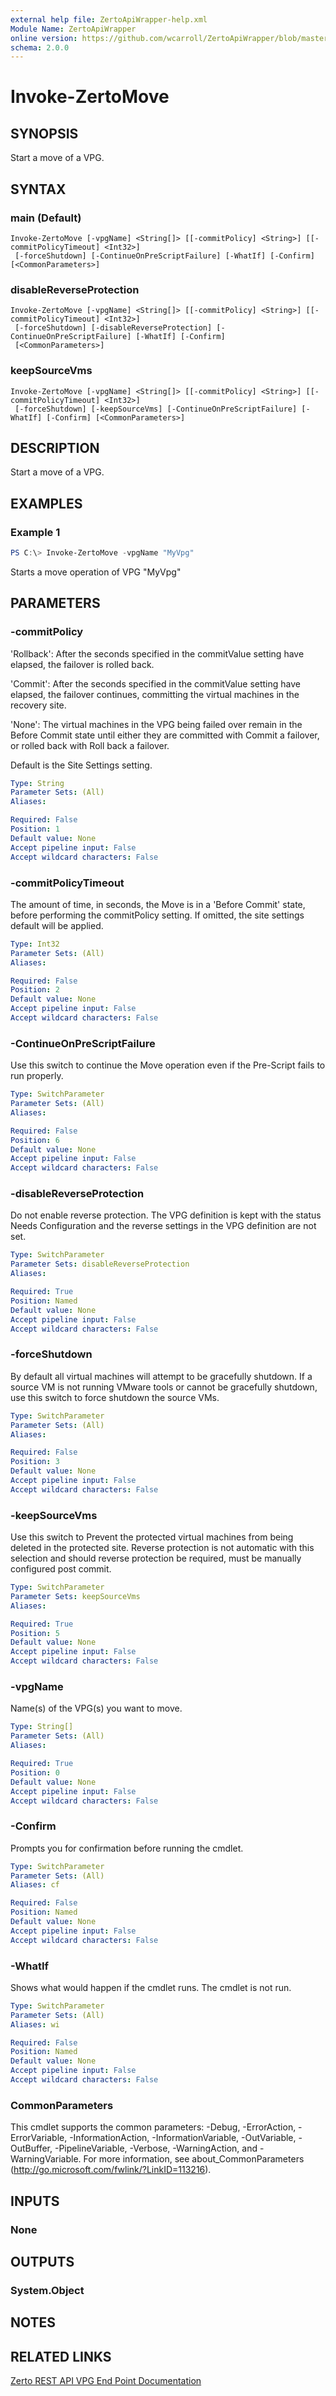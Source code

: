 ```yaml
---
external help file: ZertoApiWrapper-help.xml
Module Name: ZertoApiWrapper
online version: https://github.com/wcarroll/ZertoApiWrapper/blob/master/docs/Invoke-ZertoMove.md
schema: 2.0.0
---
```


# Invoke-ZertoMove

## SYNOPSIS
Start a move of a VPG.

## SYNTAX

### main (Default)
```
Invoke-ZertoMove [-vpgName] <String[]> [[-commitPolicy] <String>] [[-commitPolicyTimeout] <Int32>]
 [-forceShutdown] [-ContinueOnPreScriptFailure] [-WhatIf] [-Confirm] [<CommonParameters>]
```

### disableReverseProtection
```
Invoke-ZertoMove [-vpgName] <String[]> [[-commitPolicy] <String>] [[-commitPolicyTimeout] <Int32>]
 [-forceShutdown] [-disableReverseProtection] [-ContinueOnPreScriptFailure] [-WhatIf] [-Confirm]
 [<CommonParameters>]
```

### keepSourceVms
```
Invoke-ZertoMove [-vpgName] <String[]> [[-commitPolicy] <String>] [[-commitPolicyTimeout] <Int32>]
 [-forceShutdown] [-keepSourceVms] [-ContinueOnPreScriptFailure] [-WhatIf] [-Confirm] [<CommonParameters>]
```

## DESCRIPTION
Start a move of a VPG.

## EXAMPLES

### Example 1
```powershell
PS C:\> Invoke-ZertoMove -vpgName "MyVpg"
```

Starts a move operation of VPG "MyVpg"

## PARAMETERS

### -commitPolicy
'Rollback': After the seconds specified in the commitValue setting have elapsed, the failover is rolled back.

'Commit': After the seconds specified in the commitValue setting have elapsed, the failover continues, committing the virtual machines in the recovery site.

'None': The virtual machines in the VPG being failed over remain in the Before Commit state until either they are committed with Commit a failover, or rolled back with Roll back a failover.

Default is the Site Settings setting.

```yaml
Type: String
Parameter Sets: (All)
Aliases:

Required: False
Position: 1
Default value: None
Accept pipeline input: False
Accept wildcard characters: False
```

### -commitPolicyTimeout
The amount of time, in seconds, the Move is in a 'Before Commit' state, before performing the commitPolicy setting.
If omitted, the site settings default will be applied.

```yaml
Type: Int32
Parameter Sets: (All)
Aliases:

Required: False
Position: 2
Default value: None
Accept pipeline input: False
Accept wildcard characters: False
```

### -ContinueOnPreScriptFailure
Use this switch to continue the Move operation even if the Pre-Script fails to run properly.

```yaml
Type: SwitchParameter
Parameter Sets: (All)
Aliases:

Required: False
Position: 6
Default value: None
Accept pipeline input: False
Accept wildcard characters: False
```

### -disableReverseProtection
Do not enable reverse protection. The VPG definition is kept with the status Needs Configuration and the reverse settings in the VPG definition are not set.

```yaml
Type: SwitchParameter
Parameter Sets: disableReverseProtection
Aliases:

Required: True
Position: Named
Default value: None
Accept pipeline input: False
Accept wildcard characters: False
```

### -forceShutdown
By default all virtual machines will attempt to be gracefully shutdown. If a source VM is not running VMware tools or cannot be gracefully shutdown, use this switch to force shutdown the source VMs.

```yaml
Type: SwitchParameter
Parameter Sets: (All)
Aliases:

Required: False
Position: 3
Default value: None
Accept pipeline input: False
Accept wildcard characters: False
```

### -keepSourceVms
Use this switch to Prevent the protected virtual machines from being deleted in the protected site. Reverse protection is not automatic with this selection and should reverse protection be required, must be manually configured post commit.

```yaml
Type: SwitchParameter
Parameter Sets: keepSourceVms
Aliases:

Required: True
Position: 5
Default value: None
Accept pipeline input: False
Accept wildcard characters: False
```

### -vpgName
Name(s) of the VPG(s) you want to move.

```yaml
Type: String[]
Parameter Sets: (All)
Aliases:

Required: True
Position: 0
Default value: None
Accept pipeline input: False
Accept wildcard characters: False
```

### -Confirm
Prompts you for confirmation before running the cmdlet.

```yaml
Type: SwitchParameter
Parameter Sets: (All)
Aliases: cf

Required: False
Position: Named
Default value: None
Accept pipeline input: False
Accept wildcard characters: False
```

### -WhatIf
Shows what would happen if the cmdlet runs. The cmdlet is not run.

```yaml
Type: SwitchParameter
Parameter Sets: (All)
Aliases: wi

Required: False
Position: Named
Default value: None
Accept pipeline input: False
Accept wildcard characters: False
```

### CommonParameters
This cmdlet supports the common parameters: -Debug, -ErrorAction, -ErrorVariable, -InformationAction, -InformationVariable, -OutVariable, -OutBuffer, -PipelineVariable, -Verbose, -WarningAction, and -WarningVariable. For more information, see about_CommonParameters (http://go.microsoft.com/fwlink/?LinkID=113216).

## INPUTS

### None
## OUTPUTS

### System.Object
## NOTES

## RELATED LINKS

[Zerto REST API VPG End Point Documentation](http://s3.amazonaws.com/zertodownload_docs/Latest/Zerto%20Virtual%20Replication%20Zerto%20Virtual%20Manager%20%28ZVM%29%20-%20vSphere%20Online%20Help/RestfulAPIs/StatusAPIs.5.100.html#)
